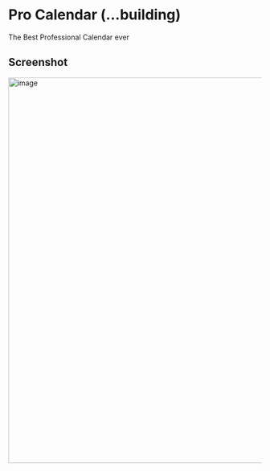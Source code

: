 # Pro Calendar (...building)
The Best Professional Calendar ever

## Screenshot

<img width="766" alt="image" src="https://user-images.githubusercontent.com/92580505/201356472-d66633a6-d71f-4e7d-9dae-59dcd47de769.png">






